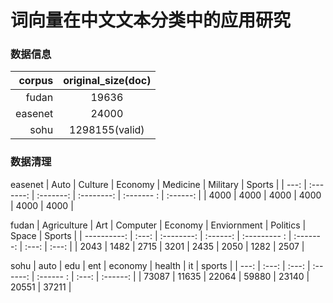 # 词向量在中文文本分类中的应用研究
### 数据信息
| corpus      | original_size(doc)      |
| ----------: |:-------------: |
| fudan       | 19636          |
| easenet     | 24000          |
| sohu        | 1298155(valid) |

### 数据清理
 easenet
| Auto | Culture | Economy | Medicine | Military | Sports |
| ---: | :-------: | :-------: | :--------: | :------- : | :------: |
| 4000 | 4000     | 4000     | 4000     | 4000      | 4000   |

 fudan
| Agriculture | Art | Computer | Economy | Enviornment | Politics | Space | Sports |
| ----------: | :---: | :--------: | :------:  | :--------- : | :-------: | :---: | :---: |
| 2043        | 1482 | 2715      | 3201    | 2435        | 2050    | 1282 | 2507 |

 sohu
| auto | edu | ent | economy | health | it  | sports |
| ---: | :---: | :---: | :------:  | :------ : | :---: | :------: |
| 73087 | 11635 | 22064 | 59880   | 23140   | 20551 | 37211   |
